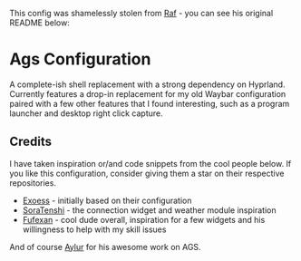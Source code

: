 This config was shamelessly stolen from [Raf](https://github.com/notashelf) - you can see his original README below:


# Ags Configuration

A complete-ish shell replacement with a strong dependency on Hyprland. Currently
features a drop-in replacement for my old Waybar configuration paired with a few
other features that I found interesting, such as a program launcher and desktop
right click capture.

## Credits

I have taken inspiration or/and code snippets from the cool people below. If you
like this configuration, consider giving them a star on their respective
repositories.

- [Exoess](https://github.com/exoess/.files) - initially based on their
  configuration
- [SoraTenshi](https://github.com/SoraTenshi/ags-env) - the connection widget
  and weather module inspiration
- [Fufexan](https://github.com/fufexan/dotfiles/tree/main/home/programs/ags) -
  cool dude overall, inspiration for a few widgets and his willingness to help
  with my skill issues

And of course [Aylur](https://github.com/Aylur) for his awesome work on AGS.
